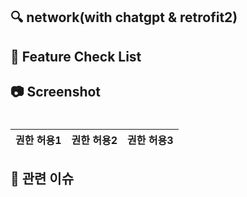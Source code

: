 ## 🔍 network(with chatgpt & retrofit2)



## 📝 Feature Check List

## 📷 Screenshot

<!-- 작업한 화면이 있다면 스크린 샷으로 첨부해주세요. -->

<h1 align="center">

|   권한 허용1   |   권한 허용2   |  권한 허용3 |
| :-------------: | :-------------: | :-------------: |

</h1>

## 📮 관련 이슈


